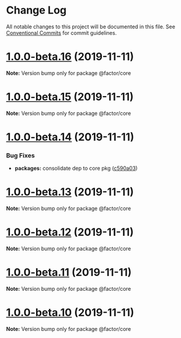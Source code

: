 # Change Log

All notable changes to this project will be documented in this file.
See [Conventional Commits](https://conventionalcommits.org) for commit guidelines.

# [1.0.0-beta.16](https://github.com/fiction-com/factor/compare/v1.0.0-beta.15...v1.0.0-beta.16) (2019-11-11)

**Note:** Version bump only for package @factor/core





# [1.0.0-beta.15](https://github.com/fiction-com/factor/compare/v1.0.0-beta.14...v1.0.0-beta.15) (2019-11-11)

**Note:** Version bump only for package @factor/core





# [1.0.0-beta.14](https://github.com/fiction-com/factor/compare/v1.0.0-beta.13...v1.0.0-beta.14) (2019-11-11)


### Bug Fixes

* **packages:** consolidate dep to core pkg ([c590a03](https://github.com/fiction-com/factor/commit/c590a03809bba7c9333f1a2ced4431dc26eba82f))





# [1.0.0-beta.13](https://github.com/fiction-com/factor/compare/v1.0.0-beta.12...v1.0.0-beta.13) (2019-11-11)

**Note:** Version bump only for package @factor/core





# [1.0.0-beta.12](https://github.com/fiction-com/factor/compare/v1.0.0-beta.9...v1.0.0-beta.12) (2019-11-11)

**Note:** Version bump only for package @factor/core





# [1.0.0-beta.11](https://github.com/fiction-com/factor/compare/v1.0.0-beta.9...v1.0.0-beta.11) (2019-11-11)

**Note:** Version bump only for package @factor/core





# [1.0.0-beta.10](https://github.com/fiction-com/factor/compare/v1.0.0-beta.9...v1.0.0-beta.10) (2019-11-11)

**Note:** Version bump only for package @factor/core
